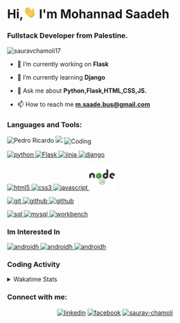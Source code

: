 <h1 align="left">Hi,<img src="https://raw.githubusercontent.com/ABSphreak/ABSphreak/master/gifs/Hi.gif" width="30px" /> I'm Mohannad Saadeh</h1>
<h3 align="left">Fullstack Developer from Palestine.</h3>

<p align="left"> <img src="https://komarev.com/ghpvc/?username=sauravchamoli17&label=Profile%20views&color=0e75b6&style=flat" alt="sauravchamoli17" /> </p>

- 🔭 I’m currently working on **Flask**

- 🌱 I’m currently learning **Django**

- 💬 Ask me about **Python,Flask,HTML,CSS,JS.**

- 📫 How to reach me **m.saade.bus@gmail.com**

<h3 align="left">Languages and Tools:</h3>
<p align="left">


<img height="180em" src="https://github-readme-stats.vercel.app/api?username=MohnadSaadeh&show_icons=true&count_private=true&hide_border=true&title_color=8f00ff&icon_color=8f00ff&text_color=c9d1d9&bg_color=0d1117" alt="Pedro Ricardo" /> 
  <img height="180em" src="https://github-readme-stats.vercel.app/api/top-langs/?username=MohnadSaadeh&layout=compact&hide_border=true&title_color=8f00ff&text_color=ffffff&bg_color=0d1117" />
<img align="center" alt="Coding" width="730px" src="https://media.giphy.com/media/qgQUggAC3Pfv687qPC/giphy.gif">


 
<!-- ![](https://www.svgrepo.com/show/452091/python.svg)  -->
  
  <a href="https://www.w3schools.com/cpp/" target="_blank"> <img src="https://www.svgrepo.com/show/452091/python.svg" alt="python" width="60" height="60"/> </a>
  <a href="https://www.linux.org/" target="_blank"> <img src="https://www.svgrepo.com/show/508915/flask.svg" alt="Flask" width="60" height="60"/> </a>
  <a href="https://materializecss.com/" target="_blank"> <img src="https://www.svgrepo.com/show/373702/jinja.svg" alt="jinja" width="60" height="60"/> </a>
  <a href="" target="_blank"> <img src="https://www.svgrepo.com/show/353657/django-icon.svg" alt="django" width="60" height="60"/> </a>
  
 
  
  <a href="https://www.w3.org/html/" target="_blank"> <img src="https://www.svgrepo.com/show/452228/html-5.svg" alt="html5" width="60" height="60"/> </a>
  <a href="https://www.w3schools.com/css/" target="_blank"> <img src="https://www.svgrepo.com/show/349330/css3.svg" alt="css3" width="60" height="60"/> </a>
  <a href="https://developer.mozilla.org/en-US/docs/Web/JavaScript" target="_blank"> <img src="https://www.svgrepo.com/show/349419/javascript.svg" alt="javascript" width="60" height="60"/> </a>
  <a href="https://nodejs.org" target="_blank"> <img src="https://raw.githubusercontent.com/devicons/devicon/master/icons/nodejs/nodejs-original-wordmark.svg" alt="nodejs" width="60" height="60"/> </a>
 
  </a> <a href="https://git-scm.com/" target="_blank"> <img src="https://www.vectorlogo.zone/logos/git-scm/git-scm-icon.svg" alt="git" width="60" height="60"/> </a> 
  </a> <a href="https://git-scm.com/" target="_blank"> <img src="https://www.svgrepo.com/show/512317/github-142.svg" alt="github" width="60" height="60"/> </a>
  </a> <a href="https://git-scm.com/" target="_blank"> <img src="https://cdn.worldvectorlogo.com/logos/git-bash.svg" alt="github" width="60" height="60"/> </a>

  <a href="https://www.mongodb.com/" target="_blank"> <img src="https://www.svgrepo.com/show/331760/sql-database-generic.svg" alt="sql" width="60" height="60"/> </a>
  <a href="https://www.mysql.com/" target="_blank"> <img src="https://www.svgrepo.com/show/303251/mysql-logo.svg" alt="mysql" width="60" height="60"/> </a>
  <a href="https://www.oracle.com/" target="_blank"> <img src="https://hotsechu.files.wordpress.com/2021/03/mysqlworkbench_2.png" alt="workbench" width="60" height="60"/> </a>
  
  </p>

<h3 id="hi">Im Interested In </h3>
<p>
  <a href="" target="_blank"> <img src="https://www.svgrepo.com/show/303388/java-4-logo.svg" alt="androidh" width="40" height="40"/> </a>
 <a href="" target="_blank"> <img src="https://www.svgrepo.com/show/303175/android-logo.svg" alt="androidh" width="40" height="40"/> </a>
 <a href="" target="_blank"> <img src="https://www.svgrepo.com/show/376318/flutter.svg" alt="androidh" width="40" height="40"/> </a>
  </a>
</p>

<h3 align="left"> </h3>


<h3 align="left">Coding Activity</h3>
<details>
  <summary>Wakatime Stats</summary>
  <p align="center"> 
   
  </p>
</details>

<h3 align="left">Connect with me:</h3>
<p align="center">
<a href="" target="blank"><img align="center" src="https://www.svgrepo.com/show/448234/linkedin.svg" alt="linkedin" height="30" width="40" /></a>
<a href="https://www.facebook.com/m.saadeh90" target="blank"><img align="center" src="https://www.svgrepo.com/show/475647/facebook-color.svg" alt="facebook" height="30" width="40" /></a>
<a href="https://www.instagram.com/mohannad.saadeh/" target="blank"><img align="center" src="https://www.svgrepo.com/show/452229/instagram-1.svg" alt="saurav-chamoli" height="30" width="30" /></a>
</p>





<!---
MohnadSaadeh/MohnadSaadeh is a ✨ special ✨ repository because its `README.md` (this file) appears on your GitHub profile.
You can click the Preview link to take a look at your changes.
--->
